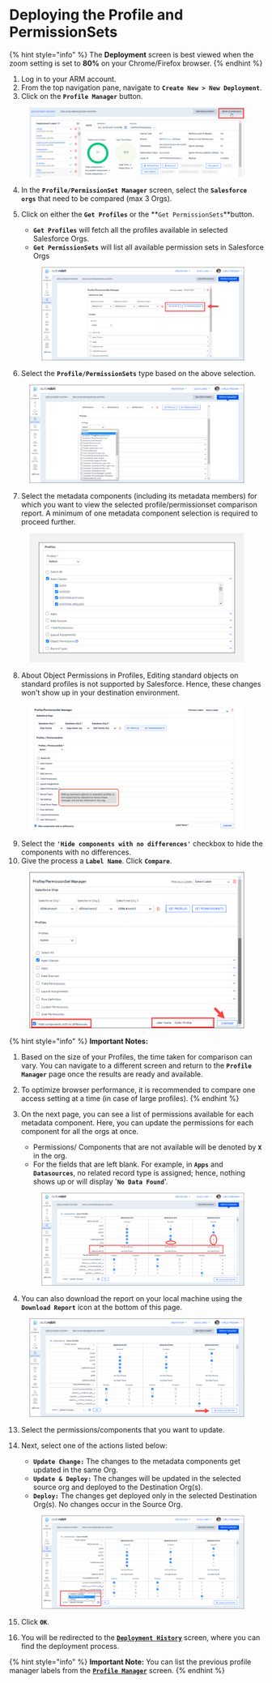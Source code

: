 # Deploying the Profile and PermissionSets

{% hint style="info" %}
The **Deployment** screen is best viewed when the zoom setting is set to **80%** on your Chrome/Firefox browser.
{% endhint %}

1. Log in to your ARM account.
2. From the top navigation pane, navigate to **`Create New > New Deployment`**.
3. Click on the **`Profile Manager`** button.

<figure><img src="../../../../.gitbook/assets/image (48) (1).png" alt=""><figcaption></figcaption></figure>

4. In the **`Profile/PermissionSet Manager`** screen, select the **`Salesforce orgs`** that need to be compared (max 3 Orgs).
5.  Click on either the **`Get Profiles`** or the **`Get PermissionSets`**button.

    * **`Get Profiles`** will fetch all the profiles available in selected Salesforce Orgs.
    * **`Get PermissionSets`** will list all available permission sets in Salesforce Orgs

    <figure><img src="../../../../.gitbook/assets/image (49) (1).png" alt=""><figcaption></figcaption></figure>
6. Select the **`Profile/PermissionSets`** type based on the above selection.

<figure><img src="../../../../.gitbook/assets/image (50) (1).png" alt=""><figcaption></figcaption></figure>

7. Select the metadata components (including its metadata members) for which you want to view the selected profile/permissionset comparison report. A minimum of one metadata component selection is required to proceed further.

<figure><img src="../../../../.gitbook/assets/image (51) (1).png" alt="" width="563"><figcaption></figcaption></figure>

8. About Object Permissions in Profiles, Editing standard objects on standard profiles is not supported by Salesforce. Hence, these changes won't show up in your destination environment.

<figure><img src="../../../../.gitbook/assets/image (52) (1).png" alt=""><figcaption></figcaption></figure>

9. Select the **`'Hide components with no differences'`** checkbox to hide the components with no differences.
10. Give the process a **`Label Name`**. Click **`Compare`**.

<figure><img src="../../../../.gitbook/assets/image (53) (1).png" alt="" width="563"><figcaption></figcaption></figure>

{% hint style="info" %}
**Important Notes:**

1. Based on the size of your Profiles, the time taken for comparison can vary. You can navigate to a different screen and return to the **`Profile Manager`** page once the results are ready and available.
2. To optimize browser performance, it is recommended to compare one access setting at a time (in case of large profiles).
{% endhint %}

11. On the next page, you can see a list of permissions available for each metadata component. Here, you can update the permissions for each component for all the orgs at once.

    * Permissions/ Components that are not available will be denoted by **`X`** in the org.
    * For the fields that are left blank. For example, in **`Apps`** and **`Datasources`**, no related record type is assigned; hence, nothing shows up or will display '**`No Data Found`**'.

    <figure><img src="../../../../.gitbook/assets/image (54) (1).png" alt=""><figcaption></figcaption></figure>
12. You can also download the report on your local machine using the **`Download Report`** icon at the bottom of this page.

<figure><img src="../../../../.gitbook/assets/image (55) (1).png" alt=""><figcaption></figcaption></figure>

13. Select the permissions/components that you want to update.
14. Next, select one of the actions listed below:

    * **`Update Change:`** The changes to the metadata components get updated in the same Org.
    * **`Update & Deploy:`** The changes will be updated in the selected source org and deployed to the Destination Org(s).
    * **`Deploy:`** The changes get deployed only in the selected Destination Org(s). No changes occur in the Source Org.

    <figure><img src="../../../../.gitbook/assets/image (56) (1).png" alt=""><figcaption></figcaption></figure>
15. Click **`OK`**.
16. You will be redirected to the [**`Deployment History`**](https://knowledgebase.autorabit.com/arm/docs/monitor-deployments) screen, where you can find the deployment process.

{% hint style="info" %}
**Important Note:** You can list the previous profile manager labels from the [**`Profile Manager`**](https://knowledgebase.autorabit.com/arm/docs/how-do-i-deploy-profile-permissionsets) screen.
{% endhint %}
